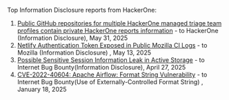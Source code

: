 Top Information Disclosure reports from HackerOne:

1. [Public GitHub repositories for multiple HackerOne managed triage team profiles contain private HackerOne reports information](https://hackerone.com/reports/2937622) - to HackerOne (Information Disclosure), May 31, 2025
2. [Netlify Authentication Token Exposed in Public Mozilla CI Logs](https://hackerone.com/reports/2915647) - to Mozilla (Information Disclosure) , May 13, 2025
3. [Possible Sensitive Session Information Leak in Active Storage](https://hackerone.com/reports/3082917) - to Internet Bug Bounty(Information Disclosure), April 27, 2025
4. [CVE-2022-40604: Apache Airflow: Format String Vulnerability](https://hackerone.com/reports/1707287) - to Internet Bug Bounty(Use of Externally-Controlled Format String) , January 18, 2025
